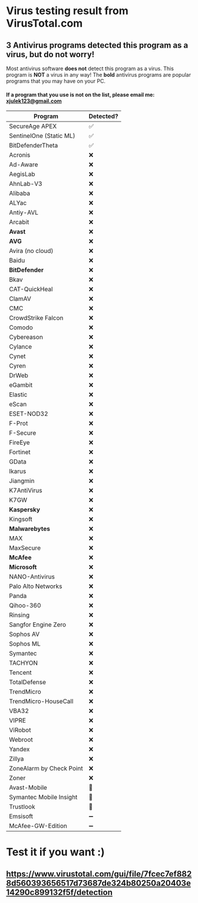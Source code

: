 # Virus testing result from VirusTotal.com

## 3 Antivirus programs detected this program as a virus, but do not worry!

Most antivirus software **does not** detect this program as a virus.
This program is **NOT** a virus in any way!
The **bold** antivirus programs are popular programs that you may have on your PC.

#### If a program that you use is not on the list, please email me: xjulek123@gmail.com


| Program | Detected?          |
| ------- | ------------------ |
| SecureAge APEX   | :white_check_mark: |
| SentinelOne (Static ML)   | :white_check_mark: |
| BitDefenderTheta   | :white_check_mark: |
| Acronis   |  :x:               |
| Ad-Aware   |  :x:               |
| AegisLab   |  :x:               |
| AhnLab-V3   |  :x:               |
| Alibaba   |  :x:               |
| ALYac   |  :x:               |
| Antiy-AVL   |  :x:               |
| Arcabit   |  :x:               |
| **Avast**   |  :x:               |
| **AVG**   |  :x:               |
| Avira (no cloud)   |  :x:               |
| Baidu   |  :x:               |
| **BitDefender**   |  :x:               |
| Bkav   |  :x:               |
| CAT-QuickHeal   |  :x:               |
| ClamAV   |  :x:               |
| CMC   |  :x:               |
| CrowdStrike Falcon   |  :x:               |
| Comodo   |  :x:               |
| Cybereason   |  :x:               |
| Cylance   |  :x:               |
| Cynet   |  :x:               |
| Cyren   |  :x:               |
| DrWeb   |  :x:               |
| eGambit   |  :x:               |
| Elastic   |  :x:               |
| eScan   |  :x:               |
| ESET-NOD32   |  :x:               |
| F-Prot   |  :x:               |
| F-Secure   |  :x:               |
| FireEye   |  :x:               |
| Fortinet   |  :x:               |
| GData   |  :x:               |
| Ikarus   |  :x:               |
| Jiangmin   |  :x:               |
| K7AntiVirus   |  :x:               |
| K7GW   |  :x:               |
| **Kaspersky**   |  :x:               |
| Kingsoft   |  :x:               |
| **Malwarebytes**   |  :x:               |
| MAX   |  :x:               |
| MaxSecure   |  :x:               |
| **McAfee**   |  :x:               |
| **Microsoft**   |  :x:               |
| NANO-Antivirus   |  :x:               |
| Palo Alto Networks   |  :x:               |
| Panda   |  :x:               |
| Qihoo-360   |  :x:               |
| Rinsing   |  :x:               |
| Sangfor Engine Zero   |  :x:               |
| Sophos AV   |  :x:               |
| Sophos ML   |  :x:               |
| Symantec   |  :x:               |
| TACHYON   |  :x:               |
| Tencent   |  :x:               |
| TotalDefense   |  :x:               |
| TrendMicro   |  :x:               |
| TrendMicro-HouseCall   |  :x:               |
| VBA32   |  :x:               |
| VIPRE   |  :x:               |
| ViRobot   |  :x:               |
| Webroot   |  :x:               |
| Yandex   |  :x:               |
| Zillya   |  :x:               |
| ZoneAlarm by Check Point   |  :x:               |
| Zoner   |  :x:               |
| Avast-Mobile   | :no_mobile_phones:              |
| Symantec Mobile Insight   |  :no_mobile_phones:           |
| Trustlook   |  :no_mobile_phones:               |
| Emsisoft   |  :heavy_minus_sign:              |
| McAfee-GW-Edition   |  :heavy_minus_sign:               |

# Test it if you want :) 
## https://www.virustotal.com/gui/file/7fcec7ef8828d560393656517d73687de324b80250a20403e14290c899132f5f/detection
